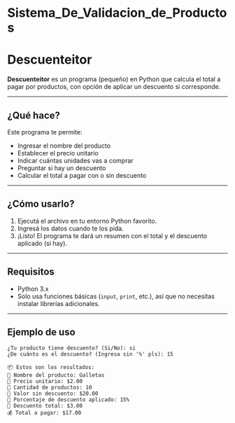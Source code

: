 # Sistema_De_Validacion_de_Productos

# Descuenteitor

**Descuenteitor** es un programa (pequeño) en Python que calcula el total a pagar por productos, con opción de aplicar un descuento si corresponde.

---

## ¿Qué hace?

Este programa te permite:

- Ingresar el nombre del producto
- Establecer el precio unitario
- Indicar cuántas unidades vas a comprar
- Preguntar si hay un descuento
- Calcular el total a pagar con o sin descuento

---

##  ¿Cómo usarlo?

1. Ejecutá el archivo en tu entorno Python favorito.
2. Ingresá los datos cuando te los pida.
3. ¡Listo! El programa te dará un resumen con el total y el descuento aplicado (si hay).

---

##  Requisitos

- Python 3.x
- Solo usa funciones básicas (`input`, `print`, etc.), así que no necesitas instalar librerías adicionales.

---

##  Ejemplo de uso

```plaintext
¿Tu producto tiene descuento? (Si/No): si
¿De cuánto es el descuento? (Ingresa sin '%' pls): 15

📦 Estos son los resultados:
🔸 Nombre del producto: Galletas
🔸 Precio unitario: $2.00
🔸 Cantidad de productos: 10
🔸 Valor sin descuento: $20.00
🔸 Porcentaje de descuento aplicado: 15%
🔸 Descuento total: $3.00
💰 Total a pagar: $17.00
